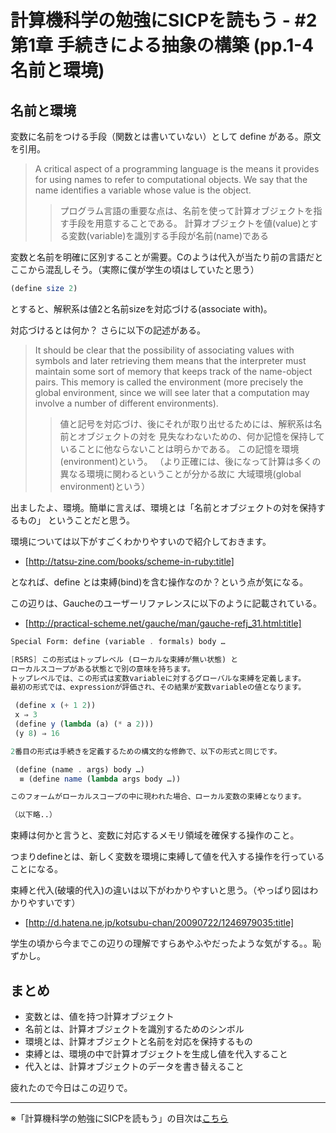 計算機科学の勉強にSICPを読もう - #2 第1章 手続きによる抽象の構築 (pp.1-4 名前と環境)
================================

名前と環境
--------------------------------

変数に名前をつける手段（関数とは書いていない）として define がある。原文を引用。
>A critical aspect of a programming language is the means it provides for
using names to refer to computational objects. We say that the name identifies
a variable whose value is the object.
>>プログラム言語の重要な点は、名前を使って計算オブジェクトを指す手段を用意することである。
計算オブジェクトを値(value)とする変数(variable)を識別する手段が名前(name)である

変数と名前を明確に区別することが需要。Cのようは代入が当たり前の言語だとここから混乱しそう。（実際に僕が学生の頃はしていたと思う）

```scheme
(define size 2)
```
とすると、解釈系は値2と名前sizeを対応づける(associate with)。

対応づけるとは何か？ さらに以下の記述がある。
>It should be clear that the possibility of associating values with symbols
and later retrieving them means that the interpreter must maintain some sort
of memory that keeps track of the name-object pairs. This memory is called
the environment (more precisely the global environment, since we will see later
that a computation may involve a number of different environments).
>>値と記号を対応づけ、後にそれが取り出せるためには、解釈系は名前とオブジェクトの対を
見失なわないための、何か記憶を保持していることに他ならないことは明らかである。
この記憶を環境(environment)という。
（より正確には、後になって計算は多くの異なる環境に関わるということが分かる故に
大域環境(global environment)という）

出ましたよ、環境。簡単に言えば、環境とは「名前とオブジェクトの対を保持するもの」
ということだと思う。

環境については以下がすごくわかりやすいので紹介しておきます。

* [http://tatsu-zine.com/books/scheme-in-ruby:title]


となれば、define とは束縛(bind)を含む操作なのか？という点が気になる。

この辺りは、Gaucheのユーザーリファレンスに以下のように記載されている。

* [http://practical-scheme.net/gauche/man/gauche-refj_31.html:title]

```scheme
Special Form: define (variable . formals) body …

[R5RS] この形式はトップレベル (ローカルな束縛が無い状態) と
ローカルスコープがある状態とで別の意味を持ちます。
トップレベルでは、この形式は変数variableに対するグローバルな束縛を定義します。
最初の形式では、expressionが評価され、その結果が変数variableの値となります。

 (define x (+ 1 2))
 x ⇒ 3
 (define y (lambda (a) (* a 2)))
 (y 8) ⇒ 16

2番目の形式は手続きを定義するための構文的な修飾で、以下の形式と同じです。

 (define (name . args) body …)
  ≡ (define name (lambda args body …))

このフォームがローカルスコープの中に現われた場合、ローカル変数の束縛となります。

（以下略..）
```

束縛は何かと言うと、変数に対応するメモリ領域を確保する操作のこと。

つまりdefineとは、新しく変数を環境に束縛して値を代入する操作を行っていることになる。

束縛と代入(破壊的代入)の違いは以下がわかりやすいと思う。（やっぱり図はわかりやすいです）

* [http://d.hatena.ne.jp/kotsubu-chan/20090722/1246979035:title]

学生の頃から今までこの辺りの理解ですらあやふやだったような気がする。。恥ずかし。


まとめ
--------------------------------

* 変数とは、値を持つ計算オブジェクト
* 名前とは、計算オブジェクトを識別するためのシンボル
* 環境とは、計算オブジェクトと名前を対応を保持するもの
* 束縛とは、環境の中で計算オブジェクトを生成し値を代入すること
* 代入とは、計算オブジェクトのデータを書き替えること

疲れたので今日はこの辺りで。


--------------------------------

※「計算機科学の勉強にSICPを読もう」の目次は[こちら](http://uents.hatenablog.com/entry/2014/07/08/153657)
